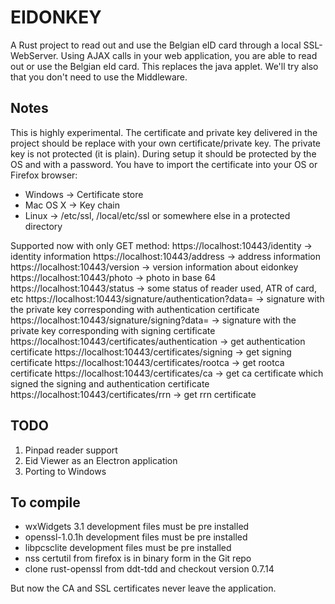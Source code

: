 EIDONKEY
========

A Rust project to read out and use the Belgian eID card through a local SSL-WebServer. Using AJAX calls in your web application, you are able to read out or use the Belgian eId card.
This replaces the java applet. We'll try also that you don't need to use the Middleware.

Notes
-----
This is highly experimental. 
The certificate and private key delivered in the project should be replace with your own certificate/private key.
The private key is not protected (it is plain). During setup it should be protected by the OS and with a password.
You have to import the certificate into your OS or Firefox browser:
- Windows -> Certificate store
- Mac OS X -> Key chain
- Linux -> /etc/ssl, /local/etc/ssl or somewhere else in a protected directory

Supported now with only GET method:
https://localhost:10443/identity -> identity information 
https://localhost:10443/address -> address information
https://localhost:10443/version -> version information about eidonkey
https://localhost:10443/photo -> photo in base 64 
https://localhost:10443/status -> some status of reader used, ATR of card, etc
https://localhost:10443/signature/authentication?data=<HASH> -> signature with the private key corresponding with authentication certificate
https://localhost:10443/signature/signing?data=<HASH> -> signature with the private key corresponding with signing certificate
https://localhost:10443/certificates/authentication -> get authentication certificate
https://localhost:10443/certificates/signing -> get signing certificate
https://localhost:10443/certificates/rootca -> get rootca certificate
https://localhost:10443/certificates/ca -> get ca certificate which signed the signing and authentication certificate
https://localhost:10443/certificates/rrn -> get rrn certificate

TODO
----
1. Pinpad reader support
2. Eid Viewer as an Electron application
3. Porting to Windows

To compile
----------
- wxWidgets 3.1 development files must be pre installed
- openssl-1.0.1h development files must be pre installed
- libpcsclite development files must be pre installed
- nss certutil from firefox is in binary form in the Git repo
- clone rust-openssl from ddt-tdd and checkout version 0.7.14

But now the CA and SSL certificates never leave the application.
